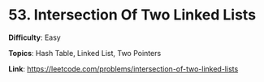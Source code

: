 # 53. Intersection Of Two Linked Lists

**Difficulty**: Easy

**Topics**: Hash Table, Linked List, Two Pointers

**Link**: https://leetcode.com/problems/intersection-of-two-linked-lists
